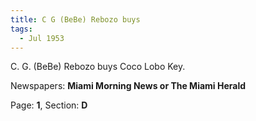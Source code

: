 ```yaml
---  
title: C G (BeBe) Rebozo buys  
tags:  
  - Jul 1953  
---  
```

  
C. G. (BeBe) Rebozo buys Coco Lobo Key.  
  
Newspapers: **Miami Morning News or The Miami Herald**  
  
Page: **1**, Section: **D** 
